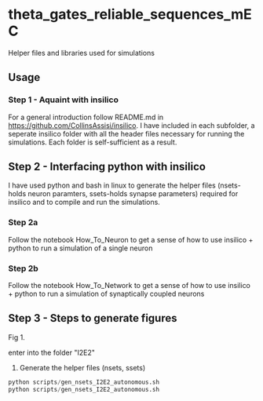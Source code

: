 # theta_gates_reliable_sequences_mEC
Helper files and libraries used for simulations

## Usage

### Step 1 - Aquaint with insilico
For a general introduction follow README.md in https://github.com/CollinsAssisi/insilico.
I have included in each subfolder, a seperate insilico folder with all the header files necessary for running the simulations.
Each folder is self-sufficient as a result.

## Step 2 - Interfacing python with insilico
I have used python and bash in linux to generate the helper files (nsets-holds neuron paramters, ssets-holds synapse parameters) required for insilico and to compile and run the simulations.

### Step 2a
Follow the notebook How_To_Neuron to get a sense of how to use insilico + python to run a simulation of a single neuron
### Step 2b
Follow the notebook How_To_Network to get a sense of how to use insilico + python to run a simulation of synaptically coupled neurons

## Step 3 -  Steps to generate figures

Fig 1.

enter into the folder "I2E2"

1. Generate the helper files (nsets, ssets)

```python
python scripts/gen_nsets_I2E2_autonomous.sh
python scripts/gen_nsets_I2E2_autonomous.sh
```





